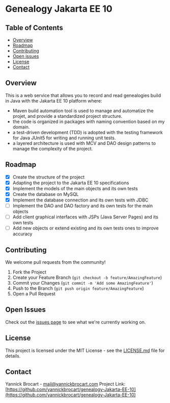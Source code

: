 # Genealogy Jakarta EE 10

## Table of Contents
- [Overview](#overview)
- [Roadmap](#roadmap)
- [Contributing](#contributing)
- [Open issues](#open-issues)
- [License](#license)
- [Contact](#contact)

<!-- OVERVIEW -->
## Overview
This is a web service that allows you to record and read genealogies build in Java with the Jakarta EE 10 platform where:
- Maven build automation tool is used to manage and automatize the projet, and provide a standardized project structure.
- the code is organized in packages with naming convention based on my domain.
- a test-driven development (TDD) is adopted with the testing framework for Java JUnit5 for writing and running unit tests.
- a layered architecture is used with MCV and DAO design patterns to manage the complexity of the project.

<!-- ROADMAP -->
## Roadmap
- [X] Create the structure of the project
- [X] Adapting the project to the Jakarta EE 10 specifications
- [X] Implement the models of the main objects and its own tests
- [X] Create the database on MySQL
- [X] Implement the database connection and its own tests with JDBC
- [ ] Implement the DAO and DAO factory and its own tests for the main objects
- [ ] Add client graphical interfaces with JSPs (Java Server Pages) and its own tests
- [ ] Add new objects or extend existing and its own tests ones to improve accuracy

<!-- CONTRIBUTTING -->
## Contributing
We welcome pull requests from the community! 
1. Fork the Project
2. Create your Feature Branch (`git checkout -b feature/AmazingFeature`)
3. Commit your Changes (`git commit -m 'Add some AmazingFeature'`)
4. Push to the Branch (`git push origin feature/AmazingFeature`)
5. Open a Pull Request

<!-- OPEN ISSUES -->
## Open Issues
Check out the [issues page](https://github.com/yannickbrocart/genealogy-Jakarta-EE-10/issues) to see what we're currently working on.

<!-- LICENCE -->
## License
This project is licensed under the MIT License - see the [LICENSE.md](LICENSE.md) file for details.

<!-- CONTACT -->
## Contact
Yannick Brocart - mail@yannickbrocart.com
Project Link: [https://github.com/yannickbrocart/genealogy-Jakarta-EE-10](https://github.com/yannickbrocart/genealogy-Jakarta-EE-10)
